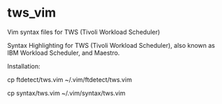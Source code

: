 # tws_vim
Vim syntax files for TWS (Tivoli Workload Scheduler)

Syntax Highlighting for TWS (Tivoli Workload Scheduler), also known as IBM Workload Scheduler, and Maestro.

Installation:

cp  ftdetect/tws.vim  ~/.vim/ftdetect/tws.vim

cp  syntax/tws.vim  ~/.vim/syntax/tws.vim
